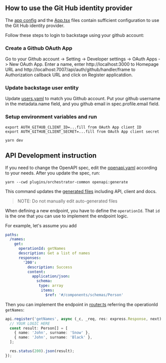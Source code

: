 ## How to use the Git Hub identity provider

The [app config](../app-config.yaml) and the [App.tsx](../packages/app/src/App.tsx) files contain sufficient configuration to use the Git Hub identity provider.

Follow these steps to login to backstage using your github account:

### Create a Github OAuth App

Go to your Github account -> Setting -> Developer settings -> OAuth Apps -> New OAuth App.
Enter a name, enter http://localhost:3000 to Homepage URL and http://localhost:7007/api/auth/github/handler/frame to Authorization callback URL and click on Register applicatdion.

### Update backstage user entity

Update [users.yaml](../users.yaml) to match you Github account. Put your github username in the metadata.name field, and you github email in spec.profile.email field.

### Setup environment variables and run

```
export AUTH_GITHUB_CLIENT_ID=...fill from OAuth App client ID
export AUTH_GITHUB_CLIENT_SECRET=...fill from OAuth App client secret

yarn dev
```

## API Development instruction

If you need to change the OpenAPI spec, edit the [openapi.yaml](../plugins/orchestrator-common/src/openapi/openapi.yaml) according to your needs.
After you update the spec, run:

`yarn --cwd plugins/orchestrator-common openapi:generate`

This command updates the [generated files](../plugins/orchestrator-common/src/generated/) including API, client and docs.

> NOTE: Do not manually edit auto-generated files

When defining a new endpoint, you have to define the `operationId`.
That `id` is the one that you can use to implement the endpoint logic.

For example, let's assume you add

```yaml
paths:
  /names:
    get:
      operationId: getNames
      description: Get a list of names
      responses:
        '200':
          description: Success
          content:
            application/json:
              schema:
               type: array
                items:
                  $ref: '#/components/schemas/Person'
```

Then you can implement the endpoint in [router.ts](https://github.com/redhat-developer/rhdh-plugins/blob/main/workspaces/orchestrator/plugins/orchestrator-backend/src/service/router.ts) referring the operationId `getNames`:

```typescript
api.register('getNames', async (_c, _req, res: express.Response, next) => {
  // YOUR LOGIC HERE
  const result: Person[] = [
    { name: 'John', surname: 'Snow' },
    { name: 'John', surname: 'Black' },
  ];

  res.status(200).json(result);
});
```
